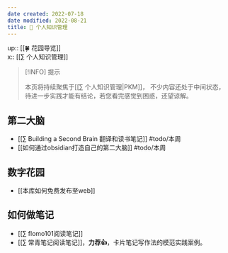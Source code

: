 ```yaml
---
date created: 2022-07-18
date modified: 2022-08-21
title: 🧀 个人知识管理
---
```


up:: [[🍀 花园导览]]  
x:: [[∑ 个人知识管理]]

> [!INFO] 提示
>
> 本页将持续聚焦于[[∑ 个人知识管理|PKM]]， 不少内容还处于中间状态，待进一步实践才能有结论，若您看完感觉到困惑，还望谅解。

## 第二大脑

- [[∑ Building a Second Brain 翻译和读书笔记]] #todo/本周
- [[如何通过obsidian打造自己的第二大脑]] #todo/本周

## 数字花园

- [[本库如何免费发布至web]]

## 如何做笔记

- [[∑ flomo101阅读笔记]]
- [[∑ 常青笔记阅读笔记]]，**力荐👍**，卡片笔记写作法的模范实践案例。

